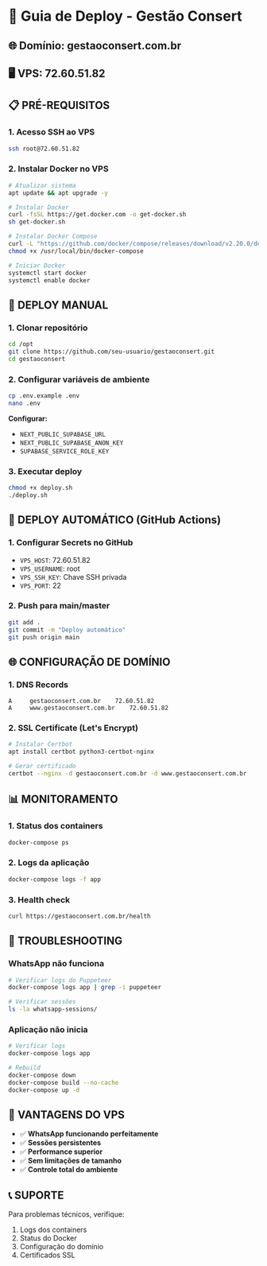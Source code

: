 # 🚀 Guia de Deploy - Gestão Consert

## 🌐 Domínio: gestaoconsert.com.br
## 🖥️ VPS: 72.60.51.82

## 📋 PRÉ-REQUISITOS

### 1. Acesso SSH ao VPS
```bash
ssh root@72.60.51.82
```

### 2. Instalar Docker no VPS
```bash
# Atualizar sistema
apt update && apt upgrade -y

# Instalar Docker
curl -fsSL https://get.docker.com -o get-docker.sh
sh get-docker.sh

# Instalar Docker Compose
curl -L "https://github.com/docker/compose/releases/download/v2.20.0/docker-compose-$(uname -s)-$(uname -m)" -o /usr/local/bin/docker-compose
chmod +x /usr/local/bin/docker-compose

# Iniciar Docker
systemctl start docker
systemctl enable docker
```

## 🚀 DEPLOY MANUAL

### 1. Clonar repositório
```bash
cd /opt
git clone https://github.com/seu-usuario/gestaoconsert.git
cd gestaoconsert
```

### 2. Configurar variáveis de ambiente
```bash
cp .env.example .env
nano .env
```

**Configurar:**
- `NEXT_PUBLIC_SUPABASE_URL`
- `NEXT_PUBLIC_SUPABASE_ANON_KEY`
- `SUPABASE_SERVICE_ROLE_KEY`

### 3. Executar deploy
```bash
chmod +x deploy.sh
./deploy.sh
```

## 🔄 DEPLOY AUTOMÁTICO (GitHub Actions)

### 1. Configurar Secrets no GitHub
- `VPS_HOST`: 72.60.51.82
- `VPS_USERNAME`: root
- `VPS_SSH_KEY`: Chave SSH privada
- `VPS_PORT`: 22

### 2. Push para main/master
```bash
git add .
git commit -m "Deploy automático"
git push origin main
```

## 🌐 CONFIGURAÇÃO DE DOMÍNIO

### 1. DNS Records
```
A     gestaoconsert.com.br    72.60.51.82
A     www.gestaoconsert.com.br    72.60.51.82
```

### 2. SSL Certificate (Let's Encrypt)
```bash
# Instalar Certbot
apt install certbot python3-certbot-nginx

# Gerar certificado
certbot --nginx -d gestaoconsert.com.br -d www.gestaoconsert.com.br
```

## 📊 MONITORAMENTO

### 1. Status dos containers
```bash
docker-compose ps
```

### 2. Logs da aplicação
```bash
docker-compose logs -f app
```

### 3. Health check
```bash
curl https://gestaoconsert.com.br/health
```

## 🔧 TROUBLESHOOTING

### WhatsApp não funciona
```bash
# Verificar logs do Puppeteer
docker-compose logs app | grep -i puppeteer

# Verificar sessões
ls -la whatsapp-sessions/
```

### Aplicação não inicia
```bash
# Verificar logs
docker-compose logs app

# Rebuild
docker-compose down
docker-compose build --no-cache
docker-compose up -d
```

## 🎯 VANTAGENS DO VPS

- ✅ **WhatsApp funcionando perfeitamente**
- ✅ **Sessões persistentes**
- ✅ **Performance superior**
- ✅ **Sem limitações de tamanho**
- ✅ **Controle total do ambiente**

## 📞 SUPORTE

Para problemas técnicos, verifique:
1. Logs dos containers
2. Status do Docker
3. Configuração do domínio
4. Certificados SSL
